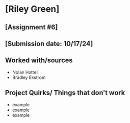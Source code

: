 # [Riley Green]
## [Assignment #6]
## [Submission date: 10/17/24]
## Worked with/sources 
* Nolan Hottell
* Bradley Ekstrom
## Project Quirks/ Things that don't work
* example
* example
* example
